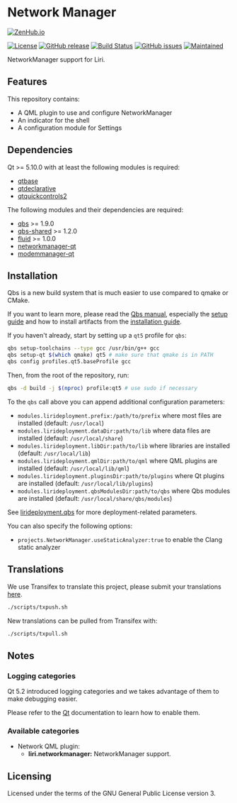Network Manager
===============

[![ZenHub.io](https://img.shields.io/badge/supercharged%20by-zenhub.io-blue.svg)](https://zenhub.io)

[![License](https://img.shields.io/badge/license-GPLv3.0-blue.svg)](https://www.gnu.org/licenses/gpl-3.0.html)
[![GitHub release](https://img.shields.io/github/release/lirios/networkmanager.svg)](https://github.com/lirios/networkmanager)
[![Build Status](https://travis-ci.org/lirios/networkmanager.svg?branch=develop)](https://travis-ci.org/lirios/networkmanager)
[![GitHub issues](https://img.shields.io/github/issues/lirios/networkmanager.svg)](https://github.com/lirios/networkmanager/issues)
[![Maintained](https://img.shields.io/maintenance/yes/2018.svg)](https://github.com/lirios/networkmanager/commits/develop)

NetworkManager support for Liri.

## Features

This repository contains:

 * A QML plugin to use and configure NetworkManager
 * An indicator for the shell
 * A configuration module for Settings

## Dependencies

Qt >= 5.10.0 with at least the following modules is required:

 * [qtbase](http://code.qt.io/cgit/qt/qtbase.git)
 * [qtdeclarative](http://code.qt.io/cgit/qt/qtdeclarative.git)
 * [qtquickcontrols2](http://code.qt.io/cgit/qt/qtquickcontrols2.git)

The following modules and their dependencies are required:

 * [qbs](http://code.qt.io/cgit/qbs/qbs.git) >= 1.9.0
 * [qbs-shared](https://github.com/lirios/qbs-shared.git) >= 1.2.0
 * [fluid](https://github.com/lirios/fluid.git) >= 1.0.0
 * [networkmanager-qt](http://quickgit.kde.org/?p=networkmanager-qt.git)
 * [modemmanager-qt](http://quickgit.kde.org/?p=modemmanager-qt.git)

## Installation

Qbs is a new build system that is much easier to use compared to qmake or CMake.

If you want to learn more, please read the [Qbs manual](http://doc.qt.io/qbs/index.html),
especially the [setup guide](http://doc.qt.io/qbs/configuring.html) and how to install artifacts
from the [installation guide](http://doc.qt.io/qbs/installing-files.html).

If you haven't already, start by setting up a `qt5` profile for `qbs`:

```sh
qbs setup-toolchains --type gcc /usr/bin/g++ gcc
qbs setup-qt $(which qmake) qt5 # make sure that qmake is in PATH
qbs config profiles.qt5.baseProfile gcc
```

Then, from the root of the repository, run:

```sh
qbs -d build -j $(nproc) profile:qt5 # use sudo if necessary
```

To the `qbs` call above you can append additional configuration parameters:

 * `modules.lirideployment.prefix:/path/to/prefix` where most files are installed (default: `/usr/local`)
 * `modules.lirideployment.dataDir:path/to/lib` where data files are installed (default: `/usr/local/share`)
 * `modules.lirideployment.libDir:path/to/lib` where libraries are installed (default: `/usr/local/lib`)
 * `modules.lirideployment.qmlDir:path/to/qml` where QML plugins are installed (default: `/usr/local/lib/qml`)
 * `modules.lirideployment.pluginsDir:path/to/plugins` where Qt plugins are installed (default: `/usr/local/lib/plugins`)
 * `modules.lirideployment.qbsModulesDir:path/to/qbs` where Qbs modules are installed (default: `/usr/local/share/qbs/modules`)

See [lirideployment.qbs](https://github.com/lirios/qbs-shared/blob/develop/modules/lirideployment/lirideployment.qbs)
for more deployment-related parameters.

You can also specify the following options:

 * `projects.NetworkManager.useStaticAnalyzer:true` to enable the Clang static analyzer

## Translations

We use Transifex to translate this project, please submit your
translations [here](https://www.transifex.com/lirios/liri-networkmanager/dashboard/).

```sh
./scripts/txpush.sh
```

New translations can be pulled from Transifex with:

```sh
./scripts/txpull.sh
```

## Notes

### Logging categories

Qt 5.2 introduced logging categories and we takes advantage of
them to make debugging easier.

Please refer to the [Qt](http://doc.qt.io/qt-5/qloggingcategory.html) documentation
to learn how to enable them.

### Available categories

 * Network QML plugin:
   * **liri.networkmanager:** NetworkManager support.

## Licensing

Licensed under the terms of the GNU General Public License version 3.
